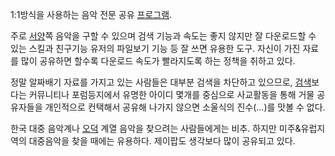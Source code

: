 1:1방식을 사용하는 음악 전문 공유 [프로그램](%ED%94%84%EB%A1%9C%EA%B7%B8%EB%9E%A8.md).

주로 [서양](%EC%84%9C%EC%96%91.md)쪽 음악을 구할 수 있으며 검색 기능과 속도는 좋지 않지만 잘 다운로드할 수 있는
스킬과 친구기능 유저의 파일보기 기능 등 잘 쓰면 유용한 도구. 자신이 가진 자료를 많이 공유하면 할수록 다운로드 속도가 빨라지도록 하는
정책을 취하고 있다.

정말 알짜배기 자료를 가지고 있는 사람들은 대부분 검색을 차단하고 있으므로, [검색](%EA%B2%80%EC%83%89.md)보다는
커뮤니티나 포럼등지에서 유명한 아이디 몇개를 중심으로 사교활동을 통해 거물 공유자들을 개인적으로 컨택해서 공유해 나가지 않으면 소울식의
진수(...)를 맛볼 수 없다.

한국 대중 음악계나 [오덕](%EC%98%A4%EB%8D%95.md) 계열 음악을 찾으려는 사람들에게는 비추. 하지만 미주&유럽지역의
대중음악을 찾을 때에는 유용하다. 제이팝도 생각보다 많이 공유되고 있다.

